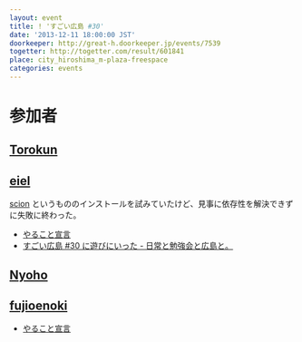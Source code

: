 ```yaml
---
layout: event
title: ! 'すごい広島 #30'
date: '2013-12-11 18:00:00 JST'
doorkeeper: http://great-h.doorkeeper.jp/events/7539
togetter: http://togetter.com/result/601841
place: city_hiroshima_m-plaza-freespace
categories: events
---
```


# 参加者


## [Torokun](https://github.com/Torokun)


## [eiel](https://github.com/eiel)

[scion](https://github.com/nominolo/scion) というもののインストールを試みていたけど、見事に依存性を解決できずに失敗に終わった。

* [やること宣言](https://github.com/great-h/great-h.github.io/issues/460)
* [すごい広島 #30 に遊びにいった - 日常と勉強会と広島と。](http://eielh-life.tumblr.com/post/69701799730/30)

## [Nyoho](https://github.com/Nyoho)


## [fujioenoki](https://github.com/fujioenoki)

* [やること宣言](https://github.com/great-h/great-h.github.io/issues/465)
